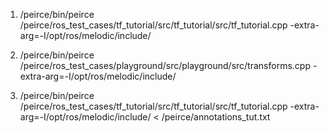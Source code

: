 1. /peirce/bin/peirce /peirce/ros_test_cases/tf_tutorial/src/tf_tutorial/src/tf_tutorial.cpp -extra-arg=-I/opt/ros/melodic/include/
   
2. /peirce/bin/peirce /peirce/ros_test_cases/playground/src/playground/src/transforms.cpp -extra-arg=-I/opt/ros/melodic/include/

3. /peirce/bin/peirce /peirce/ros_test_cases/tf_tutorial/src/tf_tutorial/src/tf_tutorial.cpp -extra-arg=-I/opt/ros/melodic/include/ < /peirce/annotations_tut.txt 